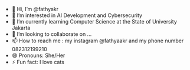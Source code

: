 - 👋 Hi, I’m @fathyakr
- 👀 I’m interested in AI Development and Cybersecurity 
- 🌱 I’m currently learning Computer Science at the State of University Jakarta 
- 💞️ I’m looking to collaborate on ...
- 📫 How to reach me : my instagram @fathyaakr and my phone number 082312199210
- 😄 Pronouns: She/Her
- ⚡ Fun fact: I love cats

<!---
fathyakr/fathyakr is a ✨ special ✨ repository because its `README.md` (this file) appears on your GitHub profile.
You can click the Preview link to take a look at your changes.
--->
